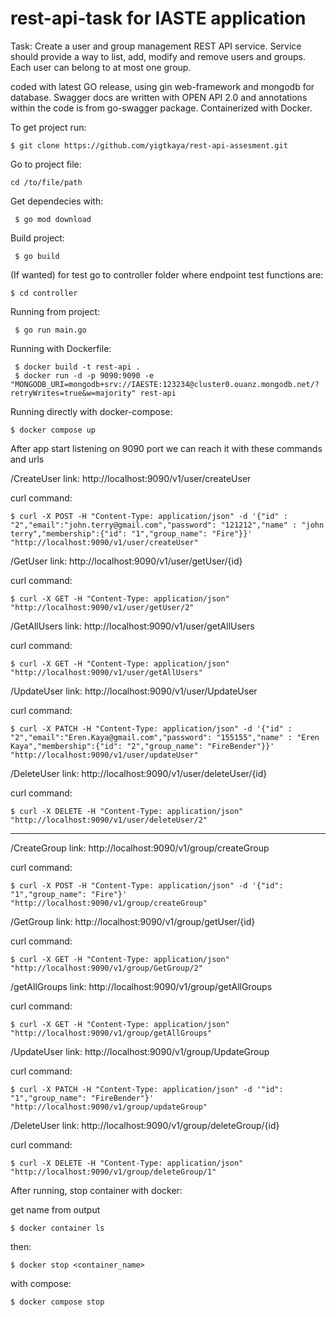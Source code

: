 # rest-api-task for IASTE application

Task: Create a user and group management REST API service. Service should provide a way to list, add, modify and remove users and groups. Each user can belong to at most one group.

coded with latest GO release, using gin web-framework and mongodb for database. Swagger docs are written with OPEN API 2.0 and annotations within the code is from go-swagger package.
Containerized with Docker. 

 To get project run:
    
    $ git clone https://github.com/yigtkaya/rest-api-assesment.git

 Go to project file:
   
    cd /to/file/path
 
 Get dependecies with:
 
     $ go mod download
 
 Build project:
 
     $ go build

 (If wanted) for test go to controller folder where endpoint test functions are:

    $ cd controller 

 Running from project: 

     $ go run main.go

Running with Dockerfile:
  
     $ docker build -t rest-api .
     $ docker run -d -p 9090:9090 -e "MONGODB_URI=mongodb+srv://IAESTE:123234@cluster0.ouanz.mongodb.net/?retryWrites=true&w=majority" rest-api  


Running directly with docker-compose:

    $ docker compose up


After app start listening on 9090 port we can reach it with these commands and urls

/CreateUser
link: http://localhost:9090/v1/user/createUser

curl command:

	$ curl -X POST -H "Content-Type: application/json" -d '{"id" : "2","email":"john.terry@gmail.com","password": "121212","name" : "john            terry","membership":{"id": "1","group_name": "Fire"}}' "http://localhost:9090/v1/user/createUser"


/GetUser
link:
http://localhost:9090/v1/user/getUser/{id}

curl command:

	$ curl -X GET -H "Content-Type: application/json" "http://localhost:9090/v1/user/getUser/2"


/GetAllUsers
link:
http://localhost:9090/v1/user/getAllUsers

curl command:

	$ curl -X GET -H "Content-Type: application/json" "http://localhost:9090/v1/user/getAllUsers"


/UpdateUser
link:
http://localhost:9090/v1/user/UpdateUser

curl command:

	$ curl -X PATCH -H "Content-Type: application/json" -d '{"id" : "2","email":"Eren.Kaya@gmail.com","password": "155155","name" : "Eren Kaya","membership":{"id": "2","group_name": "FireBender"}}' "http://localhost:9090/v1/user/updateUser"

/DeleteUser
link:
http://localhost:9090/v1/user/deleteUser/{id}

curl command:

	$ curl -X DELETE -H "Content-Type: application/json" "http://localhost:9090/v1/user/deleteUser/2"


-----------------------------------------------------------

/CreateGroup
link:
http://localhost:9090/v1/group/createGroup

curl command: 
		
	$ curl -X POST -H "Content-Type: application/json" -d '{"id": "1","group_name": "Fire"}' "http://localhost:9090/v1/group/createGroup"


/GetGroup
link:
http://localhost:9090/v1/group/getUser/{id}

curl command:

	$ curl -X GET -H "Content-Type: application/json" "http://localhost:9090/v1/group/GetGroup/2"


/getAllGroups
link:
http://localhost:9090/v1/group/getAllGroups

curl command:
	
	$ curl -X GET -H "Content-Type: application/json" "http://localhost:9090/v1/group/getAllGroups"


/UpdateUser
link:
http://localhost:9090/v1/group/UpdateGroup

curl command:
	
	$ curl -X PATCH -H "Content-Type: application/json" -d '"id": "1","group_name": "FireBender"}' "http://localhost:9090/v1/group/updateGroup"

/DeleteUser
link:
http://localhost:9090/v1/group/deleteGroup/{id}

curl command:
	
	$ curl -X DELETE -H "Content-Type: application/json" "http://localhost:9090/v1/group/deleteGroup/1"



After running, stop container with docker:

get name from output
	
	$ docker container ls 

then:
	
	$ docker stop <container_name>

with compose:

	$ docker compose stop
